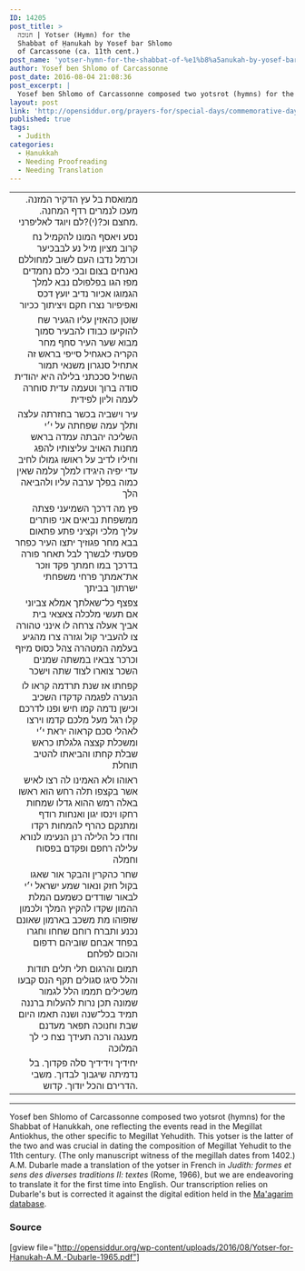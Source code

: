 ```yaml
---
ID: 14205
post_title: >
  חנוכה | Yotser (Hymn) for the
  Shabbat of Ḥanukah by Yosef bar Shlomo
  of Carcassone (ca. 11th cent.)
post_name: 'yotser-hymn-for-the-shabbat-of-%e1%b8%a5anukah-by-yosef-bar-shlomo-of-carcassone-ca-11th-cent'
author: Yosef ben Shlomo of Carcassonne
post_date: 2016-08-04 21:08:36
post_excerpt: |
  Yosef ben Shlomo of Carcassonne composed two yotsrot (hymns) for the Shabbat of Hanukkah, one reflecting the events read in the Megillat Antiokhus, the other specific to Megillat Yehudith. This yotser is the latter of the two and was crucial in dating the composition of Megillat Yehudit to the 11th century. (The only manuscript witness of the megillah dates from 1402.) A.M. Dubarle made a translation of the yotser in French in <em>Judith: formes et sens des diverses traditions II: textes</em> (Rome, 1966), but we are endeavoring to translate it for the first time into English. Our transcription relies on Dubarle's but is corrected it against the digital edition held in the <a href="http://maagarim.hebrew-academy.org.il/Pages/PMain.aspx?mishibbur=907001&mm15=000000001400%2000">Ma'agarim database</a>.
layout: post
link: 'http://opensiddur.org/prayers-for/special-days/commemorative-days/hanukkah/yotser-hymn-for-the-shabbat-of-%e1%b8%a5anukah-by-yosef-bar-shlomo-of-carcassone-ca-11th-cent/'
published: true
tags:
  - Judith
categories:
  - Ḥanukkah
  - Needing Proofreading
  - Needing Translation
---
```


<table style="margin-left: auto;margin-right: auto;">
<tbody>
<tr><td style="vertical-align:top;" width="46%">
<div class="liturgy" style="text-align: right;"><span lang="he">
ממואסת בל עץ הדקיר המזנה. 
מעכו לנמרים רדף המחנה. 
מחצם וכ?(י)?לם ויוגד לאליפרני.
</span></div></td>

<td style="vertical-align:top;" width="53%"><div class="english">

</div></td>
</tr>


<tr><td style="vertical-align:top;" width="46%">
<div class="liturgy" style="text-align: right;"><span lang="he">
נסע ויאסף המונו להקמיל
נח קרוב מציון מיל
נע לבבכיער וכרמל
נדבו העם לשוב למחוללם
נאנחים בצום ובכי כלם
נחמדים מפז הגו בפלפולם
נבא למלך הגמוגו אכיור
נדיב יועץ דכס ואפיפיור
נצרו חקם ויציתוך ככיור
</span></div></td>

<td style="vertical-align:top;" width="53%"><div class="english">

</div></td>
</tr>


<tr><td style="vertical-align:top;" width="46%">
<div class="liturgy" style="text-align: right;"><span lang="he">
שוטן כהאזין עליו הגעיר
שח להוקיעו כבודו להבעיר
סמוך מבוא שער העיר
סחף מחר הקריה כאגחיל
סייפי בראש זה אתחיל
סנגרון משנאי תמור השחיל
סככתני בלילה היא יהודית
סודה ברוך וטעמה עדית
סוחרה לעמה וליון לפידית
</span></div></td>

<td style="vertical-align:top;" width="53%"><div class="english">

</div></td>
</tr>


<tr><td style="vertical-align:top;" width="46%">
<div class="liturgy" style="text-align: right;"><span lang="he">
עיר וישביה בכשר בחזרתה
עלצה ותלך עמה שפחתה
על י׳י השליכה יהבתה
עמדה בראש מחנות האויב
עליצותיו להפג וחיליו לדיב
על ראושו גמולו לחיב
עדי יפיה היגידו למלך
עלמה שאין כמוה בפלך
ערבה עליו ולהביאה הלך
</span></div></td>

<td style="vertical-align:top;" width="53%"><div class="english">

</div></td>
</tr>


<tr><td style="vertical-align:top;" width="46%">
<div class="liturgy" style="text-align: right;"><span lang="he">
פץ מה דרכך השמיעני
פצתה ממשפחת נביאים אני
פותרים עליך מלכי וקציני
פתע פתאום בבא מחר
פגוזיך יתצו העיר כפחר
פסעתי לבשרך לבל תאחר
פורה בדרכך במו חמתך
פקד וזכר את־אמתך
פרחי משפחתי ישרתוך בביתך
</span></div></td>

<td style="vertical-align:top;" width="53%"><div class="english">

</div></td>
</tr>


<tr><td style="vertical-align:top;" width="46%">
<div class="liturgy" style="text-align: right;"><span lang="he">
צפצף כל־שאלתך אמלא
צביוני אם תעשי מלכלה
צאצאי בית אביך אעלה
צרחה לו אינני טהורה
צו להעביר קול וגזרה
צרו מהגיע בעלמה המטהרה
צהל כסוס מיזף וכרכר
צבאיו במשתה שמנים השכר
צוארו לצוד שתה וישכר
</span></div></td>

<td style="vertical-align:top;" width="53%"><div class="english">

</div></td>
</tr>


<tr><td style="vertical-align:top;" width="46%">
<div class="liturgy" style="text-align: right;"><span lang="he">
קפחתו אז שנת תרדמה
קראו לו הנערה לפגמה
קדקדו השכיב וכישן נדמה
קמו חיש ופנו לדרכם
קלו רגל מעל מלכם
קדמו וירצו לאהלי סכם
קראוה יראת י׳י ומשכלת
קצצה גלגלתו כראש שבלת
קחתו והביאתו להטיב תוחלת
</span></div></td>

<td style="vertical-align:top;" width="53%"><div class="english">

</div></td>
</tr>


<tr><td style="vertical-align:top;" width="46%">
<div class="liturgy" style="text-align: right;"><span lang="he">
ראוהו ולא האמינו לה
רצו לאיש אשר בקצפו תלה
רחש הוא ראשו באלה
רמש ההוא גדלו שמחות
רחקו וינסו יגון ואנחות
רודף ומתנקם כהרף להמחות
רקדו וחדו כל הלילה
רנן הנעימו לנורא עלילה
רחפם ופקדם בפסוח וחמלה
</span></div></td>

<td style="vertical-align:top;" width="53%"><div class="english">

</div></td>
</tr>


<tr><td style="vertical-align:top;" width="46%">
<div class="liturgy" style="text-align: right;"><span lang="he">
שחר כהקרין והבקר אור
שאגו בקול חזק ונאור
שמע ישראל י׳י לבאור
שודדים כשמעם המלת ההמון
שקדו להקיץ המלך ולכמון
שזפוהו מת משכב בארמון
שאונם נכנע ותברח רוחם
שחחו וחגרו בפחד אבחם
שוביהם רדפום והכום לפלחם
</span></div></td>

<td style="vertical-align:top;" width="53%"><div class="english">

</div></td>
</tr>


<tr><td style="vertical-align:top;" width="46%">
<div class="liturgy" style="text-align: right;"><span lang="he">
תמום והרגום תלי תלים
תודות והלל סיגו סגולים
תקף הנס קבעו משכילים
תממו הלל לגמור שמונה
תכן נרות להעלות ברננה
תמיד בכל־שנה ושנה
תאמו היום שבת וחנוכה
תפאר מעדנם מענגה ורכה
תעידך נצח כי לך המלוכה
</span></div></td>

<td style="vertical-align:top;" width="53%"><div class="english">

</div></td>
</tr>


<tr><td style="vertical-align:top;" width="46%">
<div class="liturgy" style="text-align: right;"><span lang="he">
יחידיך וידידיך סלה פקדוך. 
בל נדמיתה שיגבוך לבדוך. 
משבי הדרירם והכל יודוך. קדוש.
</span></div></td>

<td style="vertical-align:top;" width="53%"><div class="english">

</div></td>
</tr>
</tbody>
</tbody></table>

<hr />
Yosef ben Shlomo of Carcassonne composed two yotsrot (hymns) for the Shabbat of Hanukkah, one reflecting the events read in the Megillat Antiokhus, the other specific to Megillat Yehudith. This yotser is the latter of the two and was crucial in dating the composition of Megillat Yehudit to the 11th century. (The only manuscript witness of the megillah dates from 1402.) A.M. Dubarle made a translation of the yotser in French in <em>Judith: formes et sens des diverses traditions II: textes</em> (Rome, 1966), but we are endeavoring to translate it for the first time into English. Our transcription relies on Dubarle's but is corrected it against the digital edition held in the <a href="http://maagarim.hebrew-academy.org.il/Pages/PMain.aspx?mishibbur=907001&mm15=000000001400%2000">Ma'agarim database</a>.

<h3>Source</h3>

[gview file="http://opensiddur.org/wp-content/uploads/2016/08/Yotser-for-Ḥanukah-A.M.-Dubarle-1965.pdf"]